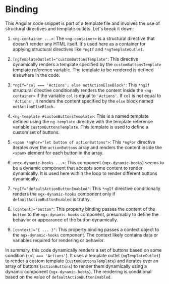 # Binding 
This Angular code snippet is part of a template file and involves the use of structural directives and template outlets. Let's break it down:

1. `<ng-container ...>`: The `<ng-container>` is a structural directive that doesn't render any HTML itself. It's used here as a container for applying structural directives like `*ngIf` and `*ngTemplateOutlet`.

2. `[ngTemplateOutlet]="customButtonsTemplate"`: This directive dynamically renders a template specified by the `customButtonsTemplate` template reference variable. The template to be rendered is defined elsewhere in the code.

3. `*ngIf="col === 'Actions'; else notActionElseBlock"`: This `*ngIf` structural directive conditionally renders the content inside the `<ng-container>` if the variable `col` is equal to `'Actions'`. If `col` is not equal to `'Actions'`, it renders the content specified by the `else` block named `notActionElseBlock`.

4. `<ng-template #customButtonsTemplate>`: This is a named template defined using the `ng-template` directive with the template reference variable `customButtonsTemplate`. This template is used to define a custom set of buttons.

5. `<span *ngFor="let button of actionButtons">`: This `*ngFor` directive iterates over the `actionButtons` array and renders the content inside the `<span>` element for each button in the array.

6. `<ngx-dynamic-hooks ...>`: This component (`ngx-dynamic-hooks`) seems to be a dynamic component that accepts some content to render dynamically. It is used here within the loop to render different buttons dynamically.

7. `*ngIf="defaultActionButtonEnabled"`: This `*ngIf` directive conditionally renders the `ngx-dynamic-hooks` component only if `defaultActionButtonEnabled` is truthy.

8. `[content]="button"`: This property binding passes the content of the `button` to the `ngx-dynamic-hooks` component, presumably to define the behavior or appearance of the button dynamically.

9. `[context]="{ ... }"`: This property binding passes a context object to the `ngx-dynamic-hooks` component. The context likely contains data or variables required for rendering or behavior.

In summary, this code dynamically renders a set of buttons based on some condition (`col === 'Actions'`). It uses a template outlet (`ngTemplateOutlet`) to render a custom template (`customButtonsTemplate`) and iterates over an array of buttons (`actionButtons`) to render them dynamically using a dynamic component (`ngx-dynamic-hooks`). The rendering is conditional based on the value of `defaultActionButtonEnabled`.
